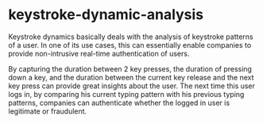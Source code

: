 # keystroke-dynamic-analysis

Keystroke dynamics basically deals with the analysis of keystroke patterns of a user. In one of its use cases, this can essentially enable companies to provide non-intrusive real-time authentication of users.

By capturing the duration between 2 key presses, the duration of pressing down a key, and the duration between the current key release and the next key press can provide great insights about the user. The next time this user logs in, by comparing his current typing pattern with his previous typing patterns, companies can authenticate whether the logged in user is legitimate or fraudulent.
